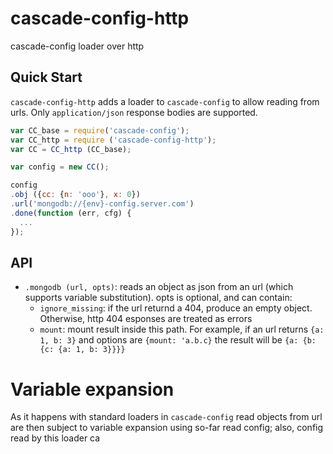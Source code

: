 # cascade-config-http
cascade-config loader over http

## Quick Start
`cascade-config-http` adds a loader to `cascade-config` to allow reading from urls. Only `application/json` response bodies are supported.

```javascript
var CC_base = require('cascade-config');
var CC_http = require ('cascade-config-http');
var CC = CC_http (CC_base);

var config = new CC();

config
.obj ({cc: {n: 'ooo'}, x: 0})
.url('mongodb://{env}-config.server.com') 
.done(function (err, cfg) {
  ...
});
```

## API
* `.mongodb (url, opts)`: reads an object as json from an url (which supports variable substitution). opts is optional, and can contain:
  * `ignore_missing`: if the url returnd a 404, produce an empty object. Otherwise, http 404 esponses are treated as errors
  * `mount`: mount result inside this path. For example, if an url returns `{a: 1, b: 3}` and options are `{mount: 'a.b.c}` the result will be `{a: {b: {c: {a: 1, b: 3}}}}`

# Variable expansion
As it happens with standard loaders in `cascade-config` read objects from url are then subject to variable expansion using so-far read config; also, config read by this loader ca